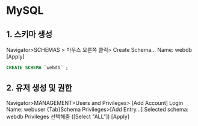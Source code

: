 # MySQL
## 1. 스키마 생성
Navigator>SCHEMAS > 마우스 오른쪽 클릭> Create Schema...
Name: webdb
[Apply]



```sql
CREATE SCHEMA `webdb` ;
```
## 2. 유저 생성 및 권한
Navigator>MANAGEMENT>Users and Privileges>
[Add Account] 
Login Name: webuser
{Tab}Schema Privileges>[Add Entry...] Selected schema: webdb
Privileges 선택해줌
([Select "ALL"])
[Apply]